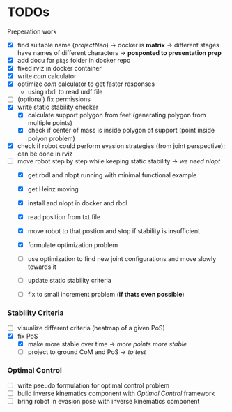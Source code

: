 # TODOs
 Preperation work
- [x] find suitable name (*projectNeo*)
        -> docker is **matrix**
        -> different stages have names of different characters
        -> **posponted to presentation prep**
- [x] add docu for `pkgs` folder in docker repo
- [x] fixed rviz in docker container
- [x] write *com* calculator
- [x] optimize *com* calculator to get faster responses
    - using rbdl to read urdf file
- [ ] (optional) fix permissions
- [x] write static stability checker
    - [x] calculate support polygon from feet (generating polygon from multiple points)
    - [x] check if center of mass is inside polygon of support (point inside polyon problem)
- [x] check if robot could perform evasion strategies (from joint perspective); can be done in rviz
- [ ] move robot step by step while keeping static stability
    -> *we need nlopt*
    - [x] get rbdl and nlopt running with minimal functional example
    - [x] get Heinz moving
    - [x] install and nlopt in docker and rbdl
    - [x] read position from txt file
    - [x] move robot to that postion and stop if stability is insufficient
    - [x] formulate optimization problem
    - [ ] use optimization to find new joint configurations and move slowly towards it
    - [ ] update static stability criteria

    - [ ] fix to small increment problem (**if thats even possible**)
### Stability Criteria
- [ ] visualize different criteria (heatmap of a given PoS)
- [x] fix PoS
    - [x] make more stable over time -> *more points more stable*
    - [ ] project to ground CoM and PoS -> *to test*
### Optimal Control
- [ ] write pseudo formulation for optimal control problem
- [ ] build inverse kinematics component with *Optimal Control* framework
- [ ] bring robot in evasion pose with inverse kinematics component
